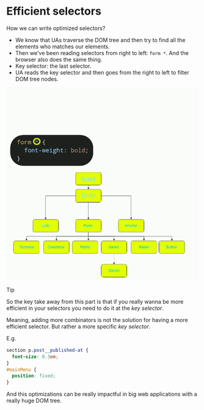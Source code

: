 # Efficient selectors

How we can write optimized selectors?

- We know that UAs traverse the DOM tree and then try to find all the elements who matches our elements.
- Then we've been reading selectors from right to left: `form *`. And the browser also does the same thing.
- Key selector: the last selector.
- UA reads the key selector and then goes from the right to left to filter DOM tree nodes.

![CSS selector optimization and how it works](./form-universal-selector.gif)

> [!TIP]
>
> So the key take away from this part is that if you really wanna be more efficient in your selectors you need to do it at the _key selector_.
>
> Meaning, adding more combinators is not the solution for having a more efficient selector. But rather a more specific _key selector_.
>
> E.g.
>
> ```css
> section p.post__published-at {
>   font-size: 0.3em;
> }
> #mainMenu {
>   position: fixed;
> }
> ```

And this optimizations can be really impactful in big web applications with a really huge DOM tree.

